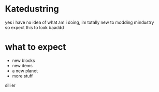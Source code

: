 # Katedustring

yes i have no idea of what am i doing, im totally new to modding mindustry so expect this to look baaddd

# what to expect

- new blocks
- new items
- a new planet
- more stuff

sillier
